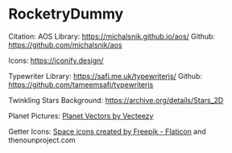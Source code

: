 # RocketryDummy


Citation:
AOS Library:  https://michalsnik.github.io/aos/ 
 Github: https://github.com/michalsnik/aos 

Icons: https://iconify.design/ 

Typewriter Library:  https://safi.me.uk/typewriterjs/ 
Github: https://github.com/tameemsafi/typewriterjs 

Twinkling Stars Background: https://archive.org/details/Stars_2D

Planet Pictures: <a href="https://www.vecteezy.com/free-vector/planet">Planet Vectors by Vecteezy</a>

Getter Icons: <a href="https://www.flaticon.com/free-icons/space" title="space icons">Space icons created by Freepik - Flaticon</a> and thenounproject.com